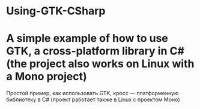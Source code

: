 # Using-GTK-CSharp

A simple example of how to use GTK, a cross-platform library in C# (the project also works on Linux with a Mono project)
========================================================================================================================
Простой пример, как использовать GTK, кросс — платформенную библиотеку в C# (проект работает также в Linux с проектом Моно)
